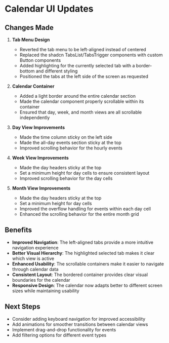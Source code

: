 # Calendar UI Updates

## Changes Made

1. **Tab Menu Design**
   - Reverted the tab menu to be left-aligned instead of centered
   - Replaced the shadcn TabsList/TabsTrigger components with custom Button components
   - Added highlighting for the currently selected tab with a border-bottom and different styling
   - Positioned the tabs at the left side of the screen as requested

2. **Calendar Container**
   - Added a light border around the entire calendar section
   - Made the calendar component properly scrollable within its container
   - Ensured that day, week, and month views are all scrollable independently

3. **Day View Improvements**
   - Made the time column sticky on the left side
   - Made the all-day events section sticky at the top
   - Improved scrolling behavior for the hourly events

4. **Week View Improvements**
   - Made the day headers sticky at the top
   - Set a minimum height for day cells to ensure consistent layout
   - Improved scrolling behavior for the day cells

5. **Month View Improvements**
   - Made the day headers sticky at the top
   - Set a minimum height for day cells
   - Improved the overflow handling for events within each day cell
   - Enhanced the scrolling behavior for the entire month grid

## Benefits

- **Improved Navigation**: The left-aligned tabs provide a more intuitive navigation experience
- **Better Visual Hierarchy**: The highlighted selected tab makes it clear which view is active
- **Enhanced Usability**: The scrollable containers make it easier to navigate through calendar data
- **Consistent Layout**: The bordered container provides clear visual boundaries for the calendar
- **Responsive Design**: The calendar now adapts better to different screen sizes while maintaining usability

## Next Steps

- Consider adding keyboard navigation for improved accessibility
- Add animations for smoother transitions between calendar views
- Implement drag-and-drop functionality for events
- Add filtering options for different event types 